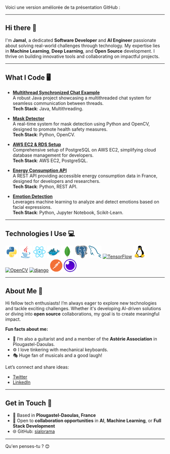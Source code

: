 Voici une version améliorée de ta présentation GitHub :  

---

## Hi there 👋  

I'm **Jamal**, a dedicated **Software Developer** and **AI Engineer** passionate about solving real-world challenges through technology. My expertise lies in **Machine Learning**, **Deep Learning**, and **Open Source** development. I thrive on building innovative tools and collaborating on impactful projects.

---

## What I Code 🖥️  
- **[Multithread Synchronized Chat Example](https://github.com/sialorama/Multithread-Snchronised-Chat_Example)**  
  A robust Java project showcasing a multithreaded chat system for seamless communication between threads.  
  **Tech Stack**: Java, Multithreading.  

- **[Mask Detector](https://github.com/sialorama/Detecteur-de-masques)**  
  A real-time system for mask detection using Python and OpenCV, designed to promote health safety measures.  
  **Tech Stack**: Python, OpenCV.  

- **[AWS EC2 & RDS Setup](https://github.com/sialorama/AWS-EC2-RDS)**  
  Comprehensive setup of PostgreSQL on AWS EC2, simplifying cloud database management for developers.  
  **Tech Stack**: AWS EC2, PostgreSQL.  

- **[Energy Consumption API](https://github.com/sialorama/Une-API-opendata-consommation-energie)**  
  A REST API providing accessible energy consumption data in France, designed for developers and researchers.  
  **Tech Stack**: Python, REST API.  

- **[Emotion Detection](https://github.com/sialorama/Detection_Des_Emotions)**  
  Leverages machine learning to analyze and detect emotions based on facial expressions.  
  **Tech Stack**: Python, Jupyter Notebook, Scikit-Learn.  

---

## Technologies I Use 💻  

<p align="left">  
  <a href="https://www.python.org" rel="nofollow">  
  <img src="https://raw.githubusercontent.com/devicons/devicon/master/icons/python/python-original.svg" alt="Python" width="40" height="40"/></a>  
  <a href="https://www.java.com" rel="nofollow">  
  <img src="https://raw.githubusercontent.com/devicons/devicon/master/icons/java/java-original.svg" alt="Java" width="40" height="40"/></a>  
  <a href="https://www.react.dev" rel="nofollow">  
  <img src="https://raw.githubusercontent.com/devicons/devicon/master/icons/react/react-original.svg" alt="React" width="40" height="40"/></a>  
  <a href="https://www.docker.com/" rel="nofollow">  
  <img src="https://raw.githubusercontent.com/devicons/devicon/master/icons/docker/docker-original.svg" alt="Docker" width="40" height="40"/></a>  
  <a href="https://www.mongodb.com/" rel="nofollow">  
  <img src="https://raw.githubusercontent.com/devicons/devicon/master/icons/mongodb/mongodb-original.svg" alt="MongoDB" width="40" height="40"/></a>  
  <a href="https://www.postgresql.org" rel="nofollow">  
  <img src="https://raw.githubusercontent.com/devicons/devicon/master/icons/postgresql/postgresql-original.svg" alt="PostgreSQL" width="40" height="40"/></a>  
  <a href="https://www.mysql.com/" rel="nofollow">  
  <img src="https://raw.githubusercontent.com/devicons/devicon/master/icons/mysql/mysql-original.svg" alt="mysql" width="40" height="40"/></a>  
  <a href="https://www.tensorflow.org" rel="nofollow">  
  <img src="https://www.vectorlogo.zone/logos/tensorflow/tensorflow-icon.svg" alt="TensorFlow" width="40" height="40"/></a>  
  <a href="https://www.gnu.org/software/bash/" rel="nofollow">  
  <img src="https://raw.githubusercontent.com/devicons/devicon/master/icons/linux/linux-original.svg" alt="Linux" width="40" height="40"/></a>  
  <a href="https://opencv.org/" rel="nofollow">  
  <img src="https://www.vectorlogo.zone/logos/opencv/opencv-icon.svg" alt="OpenCV" width="40" height="40"/></a>  
  <a href="https://www.djangoproject.com/" rel="nofollow">  
  <img src="https://cdn.worldvectorlogo.com/logos/django.svg" alt="django" width="40" height="40"/></a>  
  <a href="https://postman.com" rel="nofollow">  
  <img src="https://raw.githubusercontent.com/devicons/devicon/master/icons/postman/postman-original.svg" alt="postman" width="40" height="40"/></a>  
  <a href="https://insomnia.rest/" rel="nofollow">  
  <img src="https://raw.githubusercontent.com/devicons/devicon/master/icons/insomnia/insomnia-original.svg" alt="insomnia" width="40" height="40"/></a>  
</p>  

---

## About Me 👤  

Hi fellow tech enthusiasts! I’m always eager to explore new technologies and tackle exciting challenges. Whether it's developing AI-driven solutions or diving into **open source** collaborations, my goal is to create meaningful impact.  

**Fun facts about me:**  
- 🎸 I’m also a guitarist and and a member of the **Astérie Association** in Plougastel-Daoulas.  
- ⚙️ I love tinkering with mechanical keyboards.  
- 🎭 Huge fan of musicals and a good laugh!  

Let’s connect and share ideas:  
- [Twitter](https://twitter.com/sialorama)  
- [LinkedIn](https://www.linkedin.com/in/jibanni/)  

---

## Get in Touch 🤝  

- 📍 Based in **Plougastel-Daoulas, France**  
- 💼 Open to **collaboration opportunities** in **AI**, **Machine Learning**, or **Full Stack Development**  
- 🌐 GitHub: [sialorama](https://github.com/sialorama)  

---

Qu'en penses-tu ? 😊  
